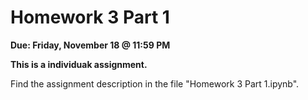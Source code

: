 
# Homework 3 Part 1

**Due: Friday, November 18 @ 11:59 PM**

**This is a individuak assignment.**

Find the assignment description in the file "Homework 3 Part 1.ipynb".
